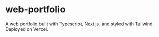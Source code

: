 # web-portfolio

A web portfolio built with Typescript, Next.js, and styled with Tailwind. Deployed on Vercel.
